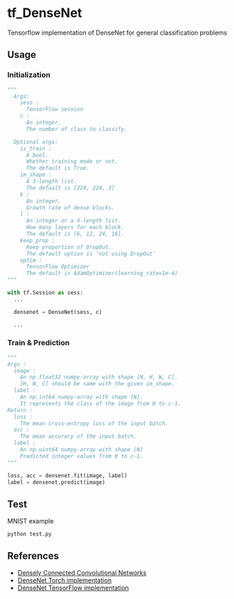 # tf_DenseNet
Tensorflow implementation of DenseNet for general classification problems

## Usage

### Initialization
```python
"""
  Args:
    sess : 
      TensorFlow session
    c :
      An integer.
      The number of class to classify.

  Optional args:
    is_train : 
      A bool.
      Whether training mode or not.
      The default is True.
    im_shape :
      A 3-length list.
      The defualt is [224, 224, 3]
    k : 
      An integer.
      Growth rate of dense blocks.
    l : 
      An integer or a 4-length list.
      How many layers for each block.
      The default is [6, 12, 24, 16]. 
    keep_prop :
      Keep proportion of DropOut.
      The default option is 'not using DropOut'
    optim :
      TensorFlow Optimizer
      The default is AdamOptimizer(learning_rate=1e-4)
"""

with tf.Session as sess:
  ...

  densenet = DenseNet(sess, c)

  ...

```

### Train & Prediction
```python
"""
Args :
  image :
    An np.float32 numpy-array with shape [N, H, W, C].
    [H, W, C] should be same with the given im_shape.
  label :
    An np.int64 numpy-array with shape [N].
    It represents the class of the image from 0 to c-1.
Return :
  loss :
    The mean cross-entropy loss of the input batch.
  acc :
    The mean accurary of the input batch.
  label :
    An np.uint64 numpy-array with shape [N]
    Predicted integer values from 0 to c-1.
"""

loss, acc = densenet.fit(image, label)
label = densenet.predict(image)
```

## Test
MNIST example
```
python test.py
```

## References
- [Densely Connected Convolutional Networks](https://arxiv.org/abs/1608.06993)
- [DenseNet Torch implementation](https://github.com/liuzhuang13/DenseNet)
- [DenseNet TensorFlow implementation](https://github.com/YixuanLi/densenet-tensorflow)
